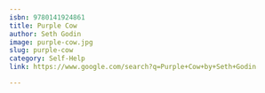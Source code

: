```yaml
---
isbn: 9780141924861
title: Purple Cow
author: Seth Godin
image: purple-cow.jpg
slug: purple-cow
category: Self-Help
link: https://www.google.com/search?q=Purple+Cow+by+Seth+Godin

---
```

